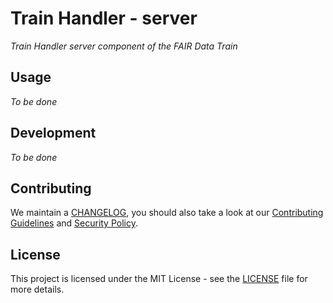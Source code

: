 # Train Handler - server

*Train Handler server component of the FAIR Data Train*

## Usage

*To be done*

## Development

*To be done*

## Contributing

We maintain a [CHANGELOG](CHANGELOG.md), you should also take a look at our [Contributing Guidelines](CONTRIBUTING.md)
and [Security Policy](SECURITY.md).

## License

This project is licensed under the MIT License - see the [LICENSE](LICENSE) file for more details.
